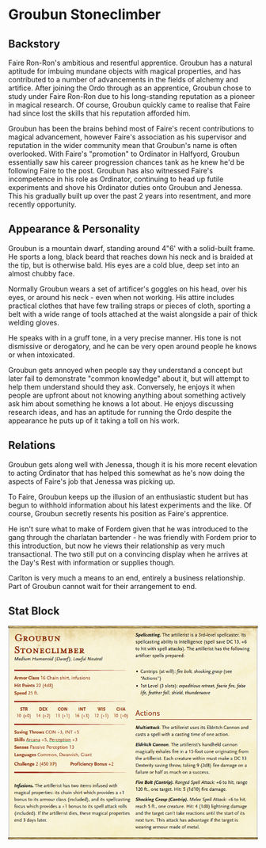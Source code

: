 # Groubun Stoneclimber

## Backstory

Faire Ron-Ron's ambitious and resentful apprentice.
Groubun has a natural aptitude for imbuing mundane objects with magical properties, and has contributed to a number of advancements in the fields of alchemy and artifice.
After joining the Ordo through as an apprentice, Groubun chose to study under Faire Ron-Ron due to his long-standing reputation as a pioneer in magical research.
Of course, Groubun quickly came to realise that Faire had since lost the skills that his reputation afforded him.

Groubun has been the brains behind most of Faire's recent contributions to magical advancement, however Faire's association as his supervisor and reputation in the wider community mean that Groubun's name is often overlooked.
With Faire's "promotion" to Ordinator in Halfyord, Groubun essentially saw his career progression chances tank as he knew he'd be following Faire to the post.
Groubun has also witnessed Faire's incompetence in his role as Ordinator, continuing to head up futile experiments and shove his Ordinator duties onto Groubun and Jenessa.
This his gradually built up over the past 2 years into resentment, and more recently opportunity.

## Appearance & Personality

Groubun is a mountain dwarf, standing around 4"6' with a solid-built frame.
He sports a long, black beard that reaches down his neck and is braided at the tip, but is otherwise bald.
His eyes are a cold blue, deep set into an almost chubby face.

Normally Groubun wears a set of artificer's goggles on his head, over his eyes, or around his neck - even when not working.
His attire includes practical clothes that have few trailing straps or pieces of cloth, sporting a belt with a wide range of tools attached at the waist alongside a pair of thick welding gloves.

He speaks with in a gruff tone, in a very precise manner.
His tone is not dismissive or derogatory, and he can be very open around people he knows or when intoxicated.

Groubun gets annoyed when people say they understand a concept but later fail to demonstrate "common knowledge" about it, but will attempt to help them understand should they ask.
Conversely, he enjoys it when people are upfront about not knowing anything about something actively ask him about something he knows a lot about.
He enjoys discussing research ideas, and has an aptitude for running the Ordo despite the appearance he puts up of it taking a toll on his work.

## Relations

Groubun gets along well with Jenessa, though it is his more recent elevation to acting Ordinator that has helped this somewhat as he's now doing the aspects of Faire's job that Jenessa was picking up.

To Faire, Groubun keeps up the illusion of an enthusiastic student but has begun to withhold information about his latest experiments and the like.
Of course, Groubun secretly resents his position as Faire's apprentice.

He isn't sure what to make of Fordem given that he was introduced to the gang through the charlatan bartender - he was friendly with Fordem prior to this introduction, but now he views their relationship as very much transactional. The two still put on a convincing display when he arrives at the Day's Rest with information or supplies though.

Carlton is very much a means to an end, entirely a business relationship.
Part of Groubun cannot wait for their arrangement to end.

## Stat Block

![Groubun stat block](./monsters/groubun-stat-block.png)
